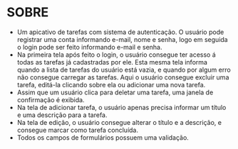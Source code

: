 # SOBRE
 - Um apicativo de tarefas com sistema de autenticação. O usuário pode registrar uma conta informando e-mail, nome e senha, logo em seguida o login pode ser feito informando e-mail e senha. 
 - Na primeira tela após feito o login, o usuário consegue ter acesso á todas as tarefas já cadastradas por ele. Esta mesma tela informa quando a lista de tarefas do usuário  está vazia, e quando por algum erro não consegue carregar as tarefas. Aqui o usuário consegue excluir uma tarefa, editá-la clicando sobre ela ou adicionar uma nova tarefa.
 - Assim que um usuário clica para deletar uma tarefa, uma janela de confirmação é exibida.
 - Na tela de adicionar tarefa, o usuário apenas precisa informar um título e uma descrição para a tarefa.
 - Na tela de edição, o usuário consegue alterar o título e a descrição, e consegue marcar como tarefa concluída.
 - Todos os campos de formulários possuem uma validação.
  